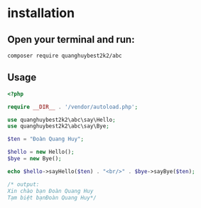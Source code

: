 # installation

## Open your terminal and run:

`composer require quanghuybest2k2/abc`

## Usage

```php
<?php

require __DIR__ . '/vendor/autoload.php';

use quanghuybest2k2\abc\say\Hello;
use quanghuybest2k2\abc\say\Bye;

$ten = "Đoàn Quang Huy";

$hello = new Hello();
$bye = new Bye();

echo $hello->sayHello($ten) . "<br/>" . $bye->sayBye($ten);

/* output:
Xin chào bạn Đoàn Quang Huy
Tạm biệt bạnĐoàn Quang Huy*/

```
